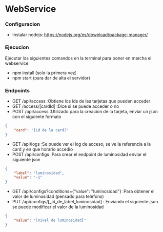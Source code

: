 # WebService

### Configuracion

* Instalar nodejs: https://nodejs.org/es/download/package-manager/

### Ejecucion
Ejecutar los siguientes comandos en la terminal para poner en marcha el webservice

* npm install (solo la primera vez)
* npm start (para dar de alta el servidor)

### Endpoints

* GET /api/access :Obtiene los ids de las tarjetas que pueden acceder
* GET /access/[cardId] :Dice si se puede acceder o no
* POST /api/access :Utilizado para la creacion de la tarjeta, enviar un json con el siguiente formato
```json
{
    "card": "[id de la card]"
}
```
* GET /api/logs :Se puede ver el log de acceso, se ve la referencia a la card y en que horario accedio
* POST /api/configs :Para crear el endpoint de luminosidad enviar el siguiente json
```json
{
    "label": "luminosidad",
    "value": "-1"
}
```
* GET /api/configs?conditions={"value": "luminosidad"} :Para obtener el valor de luminosidad (pensado para telefono)
* PUT /api/configs/[_id_de_label_luminosidad] : Enviando el siguiente json se puede modificar el valor de la luminosidad
```json
{
    "value": "[nivel de luminosidad]"
}
```



